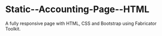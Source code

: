# Static--Accounting-Page--HTML
A fully responsive page with HTML, CSS and Bootstrap using Fabricator Toolkit. 

